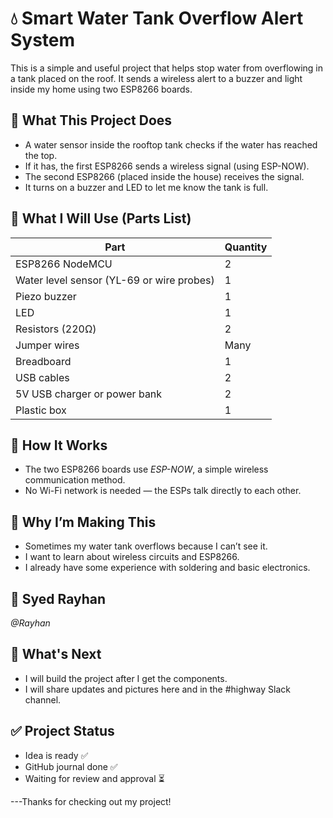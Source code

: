 # 💧 Smart Water Tank Overflow Alert System

This is a simple and useful project that helps stop water from overflowing in a tank placed on the roof. It sends a wireless alert to a buzzer and light inside my home using two ESP8266 boards.

## 🌟 What This Project Does

- A water sensor inside the rooftop tank checks if the water has reached the top.
- If it has, the first ESP8266 sends a wireless signal (using ESP-NOW).
- The second ESP8266 (placed inside the house) receives the signal.
- It turns on a buzzer and LED to let me know the tank is full.

## 🔧 What I Will Use (Parts List)

| Part                          | Quantity |
|-------------------------------|----------|
| ESP8266 NodeMCU               | 2        |
| Water level sensor (YL-69 or wire probes) | 1        |
| Piezo buzzer                  | 1        |
| LED                           | 1        |
| Resistors (220Ω)              | 2        |
| Jumper wires                  | Many     |
| Breadboard                    | 1        |
| USB cables                    | 2        |
| 5V USB charger or power bank  | 2        |
| Plastic box                   | 1        |

## 📡 How It Works

- The two ESP8266 boards use *ESP-NOW*, a simple wireless communication method.
- No Wi-Fi network is needed — the ESPs talk directly to each other.

## 🧠 Why I’m Making This

- Sometimes my water tank overflows because I can’t see it.
- I want to learn about wireless circuits and ESP8266.
- I already have some experience with soldering and basic electronics.

## 👤 Syed Rayhan

*@Rayhan*

## 🚧 What's Next

- I will build the project after I get the components.
- I will share updates and pictures here and in the #highway Slack channel.

## ✅ Project Status

- Idea is ready ✅  
- GitHub journal done ✅  
- Waiting for review and approval ⏳

---Thanks for checking out my project!
